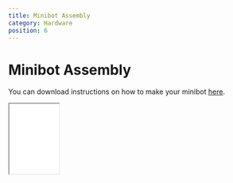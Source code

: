 ```yaml
---
title: Minibot Assembly
category: Hardware
position: 6
---
```

# Minibot Assembly

You can download instructions on how to make your minibot [here](/MiniBot%20assembly%20instruction%20manual%20.pdf).

<Embed :aspect-ratio="1/1.4142"><iframe width="100" height="141" src="/images/MiniBot%20assembly%20instruction%20manual%20.pdf"></iframe></Embed>
